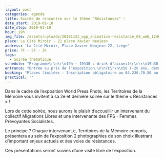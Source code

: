 ```yaml
---
layout: post
categories: agenda
title: Soirée de rencontre sur le thème "Résistances" !
date_start: 2019-01-10
date_stop: 2019-01-10
hour: 19h
img_file: /assets/uploads/20181122_wpp_animation-resistance_08_web_1240x480.jpg
place: La Cité Miroir - 22 place Xavier Neujean
address: 'La Cité Miroir, Place Xavier Neujean 22, Liège'
price: 7€ - 5€ - 3€
tags:
  - Soirée thématique
schedule: "Programme\r\n\r\n19h – 19h30 : drink d’accueil\r\n\r\n19h30 – 20h30 : présentation des photos par les intervenant∙e∙s\r\n\r\n20h30 – 21h30 : visite libre de l’exposition\r\n\r\n"
entrance: "Entrée au prix de l'exposition.\n\n7€\r\n\n5€ (-26 ans, demandeur d’emploi, groupe (min. 10 pers.), Carte prof, personne handicapée, Citoyen Fondation Cité Miroir, Membre Territoires de la Mémoire)\r\n\n3€ (scolaire, Art.27)"
booking: "Places limitées - Inscription obligatoire au 04.230.70.50 ou par mail à : reservation@citemiroir.be.\r"
practical: ''
---
```

Dans le cadre de l’exposition World Press Photo, les Territoires de la Mémoire vous invitent à sa 2e et dernière soirée sur le thème
 « Résistances » !

Lors de cette soirée, nous aurons le plaisir d’accueillir un intervenant du collectif Migrations Libres et une intervenante des FPS - Femmes Prévoyantes Socialistes.


Le principe ? Chaque intervenant.e, Territoires de la Mémoire compris, présentera au sein de l’exposition 2 photographies de son choix illustrant d’important enjeux actuels et des voies de résistances.

Ces présentations seront suivies d’une visite libre de l’exposition.

